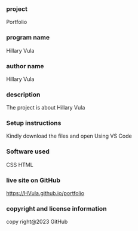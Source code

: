 ### project

Portfolio

### program name

Hillary Vula

### author name

Hillary Vula

### description

The project is about Hillary Vula

### Setup instructions

Kindly download the files and open Using VS Code

### Software used

CSS
HTML

### live site on GitHub

https://HVula.github.io/portfolio

### copyright and license information

copy right@2023 GitHub
